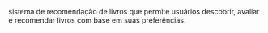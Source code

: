 sistema de recomendação de livros que permite usuários descobrir, avaliar e recomendar livros com base em suas preferências.
